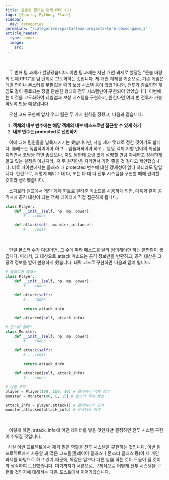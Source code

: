 ```yaml
---
title: 콘솔로 즐기는 턴제 RPG (1)
tags: [Sparta, Python, Flask]
sidebar:
  nav: categories
permalink: "/categories/sparta/team-projects/turn-based-game_1"
article_header:
  type: cover
  image:
    src:
---
```


<!-- more -->

<br/>

&nbsp;&nbsp; 두 번째 팀 과제가 할당됐습니다. 이번 팀 과제는 지난 개인 과제로 할당된 "콘솔 바탕의 턴제 RPG"를 팀 단위로 고도화하는 것입니다. 제 개인 과제를 기준으로, 기존 게임은 레벨 업이나 몬스터를 무찔렀을 때의 보상 시스템 등이 없었거니와, 전투가 종료되면 게임도 같이 종료되는 정말 단순한 형태의 전투 시스템만이 구현되어 있었습니다. 이번에는 이것을 고도화하여 레벨업과 보상 시스템을 구현하고, 원한다면 여러 번 전투가 가능하도록 만들 예정입니다.

&nbsp;&nbsp; 우선 코드 구현에 앞서 우리 팀은 두 가지 원칙을 정했고, 다음과 같습니다.

1. **객체의 내부 변수에는 해당 객체의 내부 메소드로만 접근할 수 있게 하기**
2. **내부 변수는 protected로 선언하기**

&nbsp;&nbsp; 이에 대해 팀원들을 납득시키기는 했습니다만, 사실 제가 멋대로 정한 것이기도 합니다. 클래스는 독립적이어야 하고... 캡슐화되어야 하고... 등등 객체 지향 언어의 특징을 지키면서 코딩을 하면 좋겠으나, 저도 남한테 요령 있게 설명할 만큼 자세하고 정확하게 알고 있는 실정은 아닌지라, 저 두 원칙만은 지키면서 가면 좋을 것 같다고 제안했습니다. 비록 파이썬에서는 클래스 내 protected 변수에 대한 강제성이 없다 하더라도 말입니다. 한편으로, 저렇게 해야 1 대 다, 또는 다 대 다 전투 시스템을 구현할 때에 편리할 것이라 생각했습니다.

&nbsp;&nbsp; 스파르타 캠프에서 개인 과제 힌트로 알려준 메소드를 사용하게 되면, 다음과 같이 공격시에 공격 대상이 되는 객체 데이터에 직접 접근하게 됩니다.

```python
class Player:
    def __init__(self, hp, mp, power):
        # ...codes

    def attack(self, monster_instance):
        # ...codes

```

<br/>

&nbsp;&nbsp; 만일 몬스터 수가 여럿이면, 그 수에 따라 메소드를 달리 정의해야만 하는 불편함이 생깁니다. 따라서, 그 대신으로 attack 메소드는 공격 정보만을 반환하고, 공격 대상은 그 공격 정보를 받아 반응하게 했습니다. 대략 코드로 구현하면 다음과 같이 됩니다.

```python
# 플레이어 클래스
class Player:
    def __init__(self, hp, mp, power):
        # ...codes

    def attack(self):
        # ...codes

        return attack_info

    def attacked(self, attack_info)

# 몬스터 클래스
class Monster:
    def __init__(self, hp, mp, power):
        # ...codes

    def attack(self):
        # ...codes

        return attack_info

    def attacked(self, attack_info)
        # ...codes

# 실행 코드
player = Player(100, 100, 10) # 플레이어 객체 생성
monster = Monster(80, 0, 15) # 몬스터 객체 생성

attack_info = player.attack() # 플레이어가 공격
monster.attacked(attack_info) # 몬스터가 피격
```

<br/>

&nbsp;&nbsp; 이렇게 하면, attack_info에 어떤 데이터를 넣을 것인지만 결정하면 전투 시스템 구현이 쉬워질 것입니다.

&nbsp;&nbsp;사실 이번 프로젝트에서 제가 맡은 역할을 전투 시스템을 구현하는 것입니다. 이번 팀 프로젝트에서 사용할 꽤 많은 코드들(플레이어 클래스나 몬스터 클래스 등)이 제 개인 과제를 바탕으로 하고 있기 때문에, 똑같은 일보다 다른 일을 하는 것이 도움이 될 것이라 생각하여 도전했습니다. 여기까지가 서론으로, 구체적으로 어떻게 전투 시스템을 구현할 것인지에 대해서는 다음 포스트에서 이어가겠습니다.
